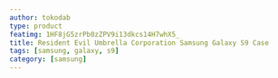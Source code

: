 ```yaml
---
author: tokodab
type: product
featimg: 1HF8jG5zrPb0zZPV9i13dkcs14H7whX5_
title: Resident Evil Umbrella Corporation Samsung Galaxy S9 Case
tags: [samsung, galaxy, s9]
category: [samsung]
---
```

